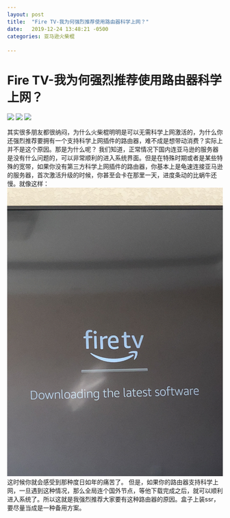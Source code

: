```yaml
---
layout: post
title:  "Fire TV-我为何强烈推荐使用路由器科学上网？"
date:   2019-12-24 13:48:21 -0500
categories: 亚马逊火柴棍

---
```

# Fire TV-我为何强烈推荐使用路由器科学上网？
[![](https://img.shields.io/badge/我的GitHub-blue?logo=github)](https://github.com/AndroidDeals/AndroidDeals.github.io/)       [![](https://img.shields.io/badge/%E6%88%91%E7%9A%84%E7%94%B5%E6%8A%A5%E7%BE%A4-success?logo=telegram)](https://t.me/joinchat/HAPwwxAESAEfq3HGzYo73A)      [![](https://img.shields.io/badge/%E6%88%91%E7%9A%84%E6%B7%98%E5%AE%9D%E5%BA%97%E9%93%BA-AndroidDeals-orange)](https://shop108859308.taobao.com/)

  其实很多朋友都很纳闷，为什么火柴棍明明是可以无需科学上网激活的，为什么你还强烈推荐要拥有一个支持科学上网插件的路由器，难不成是想带动消费？实际上并不是这个原因。那是为什么呢？
  我们知道，正常情况下国内连亚马逊的服务器是没有什么问题的，可以非常顺利的进入系统界面。但是在特殊时期或者是某些特殊的宽带，如果你没有第三方科学上网插件的路由器，你基本上是龟速连接亚马逊的服务器，首次激活升级的时候，你甚至会卡在那里一天，进度条动的比蜗牛还慢。就像这样：![upgrade](https://raw.githubusercontent.com/AndroidDeals/AndroidDeals.github.io/master/Screenshots/upgrade.jpeg) 这时候你就会感受到那种度日如年的痛苦了。
  但是，如果你的路由器支持科学上网，一旦遇到这种情况，那么全局连个国外节点，等他下载完成之后，就可以顺利进入系统了。所以这就是我强烈推荐大家要有这种路由器的原因。盒子上装ssr，要尽量当成是一种备用方案。
